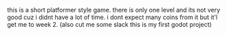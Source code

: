 this is a short platformer style game. there is only one level and its not very good cuz i didnt have a lot of time. i dont expect many coins from it but it'l get me to week 2.
(also cut me some slack this is my first godot project)
